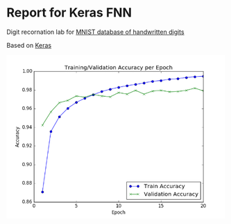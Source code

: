 Report for Keras FNN
==============
Digit recornation lab for [MNIST database of handwritten digits](http://yann.lecun.com/exdb/mnist/)

Based on [Keras](https://keras.io/)

![Training Validation Accuarcy](plots/deepLearning101/kerasKNN/TrainingValidationAccuarcy.png)
